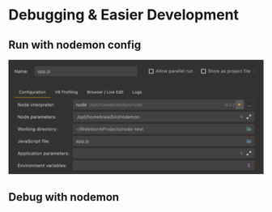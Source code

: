 # Debugging & Easier Development

## Run with nodemon config

![picture 1](../../../../images/bea73b8c09e28108183aaa77018c7ba100e1db11bd2965d1aeaab6e6ff89dfa2.png)  

## Debug with nodemon
